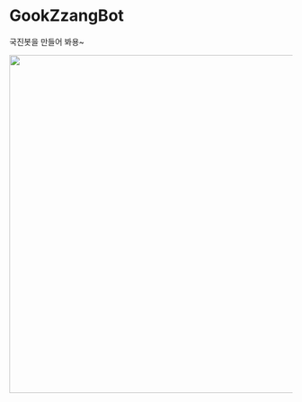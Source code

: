 # GookZzangBot

국진봇을 만들어 봐용~

<img src="https://cdn.discordapp.com/attachments/939468500911681596/1106491652345958400/gookbot.gif" width="600">
